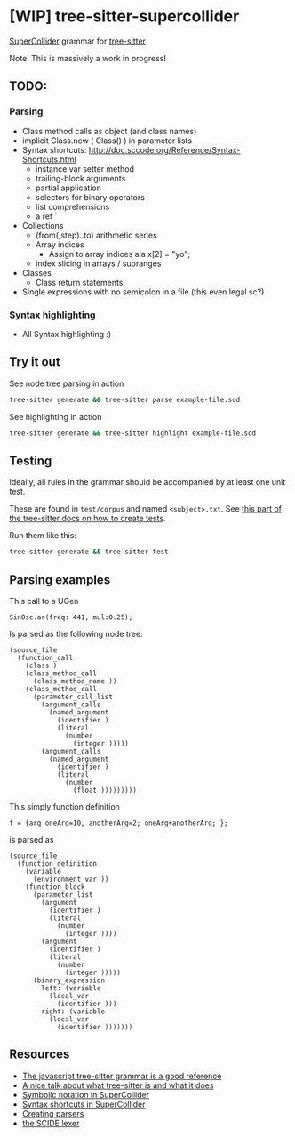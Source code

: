 # [WIP] tree-sitter-supercollider
[SuperCollider](https://supercollider.github.io/) grammar for [tree-sitter](https://github.com/tree-sitter/tree-sitter)

Note: This is massively a work in progress!

## TODO:

### Parsing
- Class method calls as object (and class names)
- implicit Class.new ( Class() ) in parameter lists
- Syntax shortcuts: http://doc.sccode.org/Reference/Syntax-Shortcuts.html
	- instance var setter method
	- trailing-block arguments
	- partial application
	- selectors for binary operators
	- list comprehensions
	- a ref \`
- Collections
	- (from(,step)..to) arithmetic series
	- Array indices
		- Assign to array indices ala x[2] = "yo";
	- index slicing in arrays / subranges
- Classes
	- Class return statements
- Single expressions with no semicolon in a file (this even legal sc?)

### Syntax highlighting
- All Syntax highlighting :)

## Try it out

See node tree parsing in action
```bash
tree-sitter generate && tree-sitter parse example-file.scd
```

See highlighting in action
```bash
tree-sitter generate && tree-sitter highlight example-file.scd
```

## Testing

Ideally, all rules in the grammar should be accompanied by at least one unit test. 

These are found in `test/corpus` and named `<subject>.txt`. See [this part of the tree-sitter docs on how to create tests](https://tree-sitter.github.io/tree-sitter/creating-parsers#command-test).

Run them like this:
```bash
tree-sitter generate && tree-sitter test
```

## Parsing examples

This call to a UGen
```
SinOsc.ar(freq: 441, mul:0.25);
```
Is parsed as the following node tree:

```
(source_file 
  (function_call 
    (class )
    (class_method_call 
      (class_method_name ))
    (class_method_call 
      (parameter_call_list 
        (argument_calls 
          (named_argument 
            (identifier )
            (literal 
              (number 
                (integer )))))
        (argument_calls 
          (named_argument 
            (identifier )
            (literal 
              (number 
                (float )))))))))
```

This simply function definition 
```
f = {arg oneArg=10, anotherArg=2; oneArg+anotherArg; };
```
is parsed as
```
(source_file 
  (function_definition 
    (variable 
      (environment_var ))
    (function_block 
      (parameter_list 
        (argument 
          (identifier )
          (literal 
            (number 
              (integer ))))
        (argument 
          (identifier )
          (literal 
            (number 
              (integer )))))
      (binary_expression 
        left: (variable 
          (local_var 
            (identifier )))
        right: (variable 
          (local_var 
            (identifier )))))))
```

## Resources

- [The javascript tree-sitter grammar is a good reference](https://github.com/tree-sitter/tree-sitter-javascript)
- [A nice talk about what tree-sitter is and what it does](https://www.youtube.com/watch?v=Jes3bD6P0To)
- [Symbolic notation in SuperCollider](http://doc.sccode.org/Overviews/SymbolicNotations.html)
- [Syntax shortcuts in SuperCollider](http://doc.sccode.org/Reference/Syntax-Shortcuts.html)
- [Creating parsers](https://tree-sitter.github.io/tree-sitter/creating-parsers)
- [the SCIDE lexer](https://github.com/supercollider/supercollider/blob/608bb981162c2c26f0a32c09d82557b29774a32e/editors/sc-ide/core/sc_lexer.cpp) 

